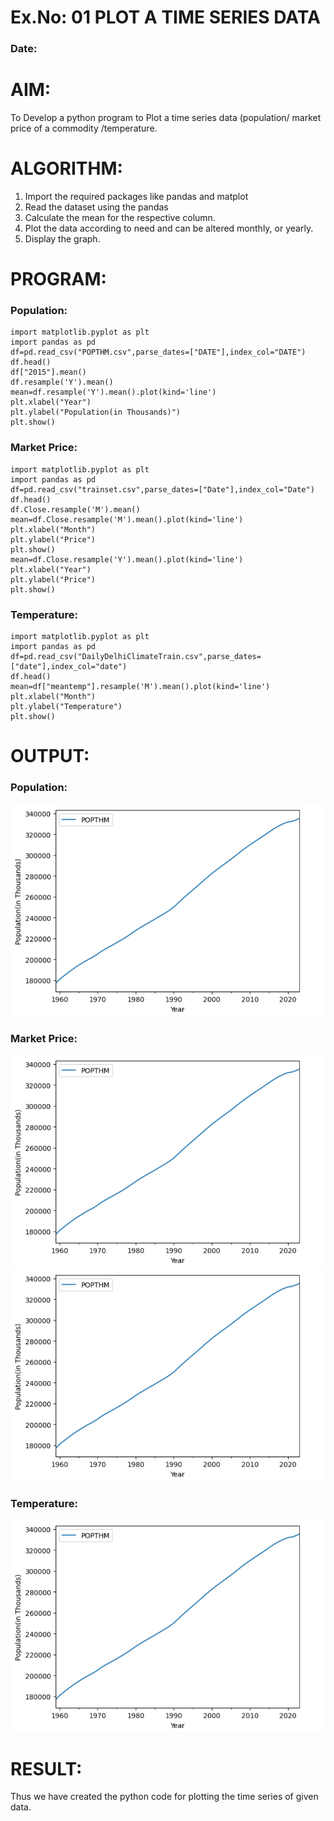 # Ex.No: 01 PLOT A TIME SERIES DATA
###  Date: 

# AIM:
To Develop a python program to Plot a time series data (population/ market price of a commodity
/temperature.
# ALGORITHM:
1. Import the required packages like pandas and matplot
2. Read the dataset using the pandas
3. Calculate the mean for the respective column.
4. Plot the data according to need and can be altered monthly, or yearly.
5. Display the graph.
# PROGRAM:
### Population:
~~~
import matplotlib.pyplot as plt
import pandas as pd
df=pd.read_csv("POPTHM.csv",parse_dates=["DATE"],index_col="DATE")
df.head()
df["2015"].mean()
df.resample('Y').mean()
mean=df.resample('Y').mean().plot(kind='line')
plt.xlabel("Year")
plt.ylabel("Population(in Thousands)")
plt.show()
~~~
### Market Price:
~~~
import matplotlib.pyplot as plt
import pandas as pd
df=pd.read_csv("trainset.csv",parse_dates=["Date"],index_col="Date")
df.head()
df.Close.resample('M').mean()
mean=df.Close.resample('M').mean().plot(kind='line')
plt.xlabel("Month")
plt.ylabel("Price")
plt.show()
mean=df.Close.resample('Y').mean().plot(kind='line')
plt.xlabel("Year")
plt.ylabel("Price")
plt.show()
~~~
### Temperature:
~~~
import matplotlib.pyplot as plt
import pandas as pd
df=pd.read_csv("DailyDelhiClimateTrain.csv",parse_dates=["date"],index_col="date")
df.head()
mean=df["meantemp"].resample('M').mean().plot(kind='line')
plt.xlabel("Month")
plt.ylabel("Temperature")
plt.show()
~~~
# OUTPUT:
### Population:
![](https://github.com/RanjithD18/TSA_EXP1/blob/main/1.png)
### Market Price:
![](https://github.com/RanjithD18/TSA_EXP1/blob/main/1.png)
![](https://github.com/RanjithD18/TSA_EXP1/blob/main/1.png)
### Temperature:
![](https://github.com/RanjithD18/TSA_EXP1/blob/main/1.png)





# RESULT:
Thus we have created the python code for plotting the time series of given data.
